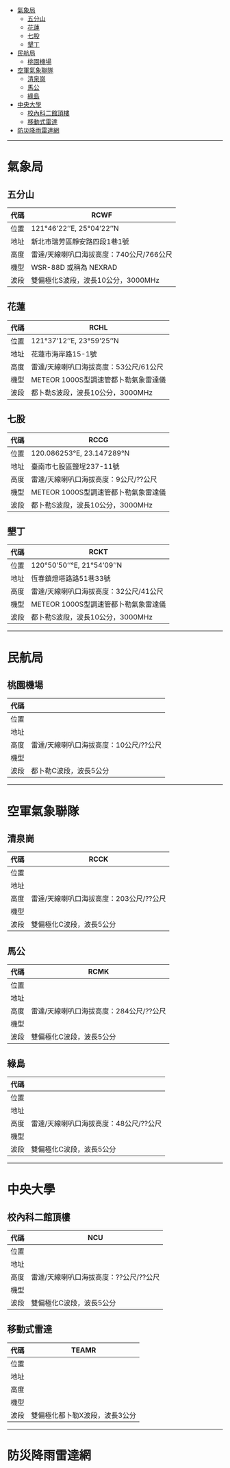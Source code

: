 <!-- MarkdownTOC -->

- [氣象局](#%E6%B0%A3%E8%B1%A1%E5%B1%80)
	- [五分山](#%E4%BA%94%E5%88%86%E5%B1%B1)
	- [花蓮](#%E8%8A%B1%E8%93%AE)
	- [七股](#%E4%B8%83%E8%82%A1)
	- [墾丁](#%E5%A2%BE%E4%B8%81)
- [民航局](#%E6%B0%91%E8%88%AA%E5%B1%80)
	- [桃園機場](#%E6%A1%83%E5%9C%92%E6%A9%9F%E5%A0%B4)
- [空軍氣象聯隊](#%E7%A9%BA%E8%BB%8D%E6%B0%A3%E8%B1%A1%E8%81%AF%E9%9A%8A)
	- [清泉崗](#%E6%B8%85%E6%B3%89%E5%B4%97)
	- [馬公](#%E9%A6%AC%E5%85%AC)
	- [綠島](#%E7%B6%A0%E5%B3%B6)
- [中央大學](#%E4%B8%AD%E5%A4%AE%E5%A4%A7%E5%AD%B8)
	- [校內科二館頂樓](#%E6%A0%A1%E5%85%A7%E7%A7%91%E4%BA%8C%E9%A4%A8%E9%A0%82%E6%A8%93)
	- [移動式雷達](#%E7%A7%BB%E5%8B%95%E5%BC%8F%E9%9B%B7%E9%81%94)
- [防災降雨雷達網](#%E9%98%B2%E7%81%BD%E9%99%8D%E9%9B%A8%E9%9B%B7%E9%81%94%E7%B6%B2)

<!-- /MarkdownTOC -->

---
# 氣象局
## 五分山
| 代碼 |                   RCWF                   |
|------|------------------------------------------|
| 位置 | 121°46’22’’E, 25°04’22’’N                |
| 地址 | 新北市瑞芳區靜安路四段1巷1號             |
| 高度 | 雷達/天線喇叭口海拔高度：740公尺/766公尺 |
| 機型 | WSR-88D 或稱為 NEXRAD                    |
| 波段 | 雙偏極化S波段，波長10公分，3000MHz       |

## 花蓮
| 代碼 |                  RCHL                  |
|------|----------------------------------------|
| 位置 | 121°37’12’’E, 23°59’25’’N              |
| 地址 | 花蓮市海岸路15-1號                     |
| 高度 | 雷達/天線喇叭口海拔高度：53公尺/61公尺 |
| 機型 | METEOR 1000S型調速管都卜勒氣象雷達儀   |
| 波段 | 都卜勒S波段，波長10公分，3000MHz       |

## 七股
| 代碼 |                  RCCG                 |
|------|---------------------------------------|
| 位置 | 120.086253°E, 23.147289°N             |
| 地址 | 臺南市七股區鹽埕237-11號              |
| 高度 | 雷達/天線喇叭口海拔高度：9公尺/??公尺 |
| 機型 | METEOR 1000S型調速管都卜勒氣象雷達儀  |
| 波段 | 都卜勒S波段，波長10公分，3000MHz      |

## 墾丁
| 代碼 |                  RCKT                  |
|------|----------------------------------------|
| 位置 | 120°50’50’’°E, 21°54’09’’N             |
| 地址 | 恆春鎮燈塔路路51巷33號                 |
| 高度 | 雷達/天線喇叭口海拔高度：32公尺/41公尺 |
| 機型 | METEOR 1000S型調速管都卜勒氣象雷達儀   |
| 波段 | 都卜勒S波段，波長10公分，3000MHz       |

---

# 民航局
## 桃園機場
| 代碼 |                                        |
|------|----------------------------------------|
| 位置 |                                        |
| 地址 |                                        |
| 高度 | 雷達/天線喇叭口海拔高度：10公尺/??公尺 |
| 機型 |                                        |
| 波段 | 都卜勒C波段，波長5公分                 |

---

# 空軍氣象聯隊
## 清泉崗
| 代碼 |                   RCCK                  |
|------|-----------------------------------------|
| 位置 |                                         |
| 地址 |                                         |
| 高度 | 雷達/天線喇叭口海拔高度：203公尺/??公尺 |
| 機型 |                                         |
| 波段 | 雙偏極化C波段，波長5公分                |

## 馬公
| 代碼 |                   RCMK                  |
|------|-----------------------------------------|
| 位置 |                                         |
| 地址 |                                         |
| 高度 | 雷達/天線喇叭口海拔高度：284公尺/??公尺 |
| 機型 |                                         |
| 波段 | 雙偏極化C波段，波長5公分                |

## 綠島
| 代碼 |                                        |
|------|----------------------------------------|
| 位置 |                                        |
| 地址 |                                        |
| 高度 | 雷達/天線喇叭口海拔高度：48公尺/??公尺 |
| 機型 |                                        |
| 波段 | 雙偏極化C波段，波長5公分               |

---

# 中央大學
## 校內科二館頂樓
| 代碼 |                  NCU                   |
|------|----------------------------------------|
| 位置 |                                        |
| 地址 |                                        |
| 高度 | 雷達/天線喇叭口海拔高度：??公尺/??公尺 |
| 機型 |                                        |
| 波段 | 雙偏極化C波段，波長5公分               |

## 移動式雷達
| 代碼 |             TEAMR              |
|------|--------------------------------|
| 位置 |                                |
| 地址 |                                |
| 高度 |                                |
| 機型 |                                |
| 波段 | 雙偏極化都卜勒X波段，波長3公分 |

---

# 防災降雨雷達網
